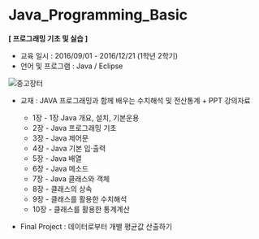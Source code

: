 # Java_Programming_Basic
**[ 프로그래밍 기초 및 실습 ]**

- 교육 일시 : 2016/09/01 - 2016/12/21 (1학년 2학기)
- 언어 및 프로그램 : Java / Eclipse



![중고장터](http://image.kyobobook.co.kr/images/book/xlarge/341/x9788973384341.jpg)

- 교재 : JAVA 프로그래밍과 함께 배우는 수치해석 및 전산통계 + PPT 강의자료
  - 1장 - 1장 Java 개요, 설치, 기본운용
  - 2장 - Java 프로그래밍 기초
  - 3장 - Java 제어문
  - 4장 - Java 기본 입·출력
  - 5장 - Java 배열
  - 6장 - Java 메소드
  - 7장 - Java 클래스와 객체
  - 8장 - 클래스의 상속
  - 9장 - 클래스를 활용한 수치해석
  - 10장 - 클래스를 활용한 통계계산
  
  
  

- Final Project : 데이터로부터 개별 평균값 산출하기